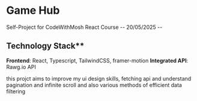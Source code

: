 # Game Hub
Self-Project for CodeWithMosh React Course
-- 20/05/2025 --

## Technology Stack**
 **Frontend**: React, Typescript, TailwindCSS, framer-motion
 **Integrated API**: Rawg.io API
 

this projct aims to improve my ui design skills, fetching api and understand pagination and infinite scroll and also various methods of efficient data filtering
